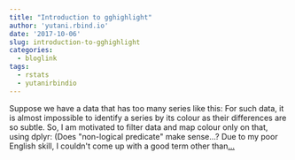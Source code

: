 ```yaml
---
title: "Introduction to gghighlight"
author: 'yutani.rbind.io'
date: '2017-10-06'
slug: introduction-to-gghighlight
categories:
  - bloglink
tags:
  - rstats
  - yutanirbindio
---
```


Suppose we have a data that has too many series like this: For such data, it is almost impossible to identify a series by its colour as their differences are so subtle. So, I am motivated to filter data and map colour only on that, using dplyr: (Does "non-logical predicate" make sense...? Due to my poor English skill, I couldn't come up with a good term other than[... <i class="fas fa-external-link-alt"></i>](https://yutani.rbind.io/post/2017-10-06-gghighlight/)

